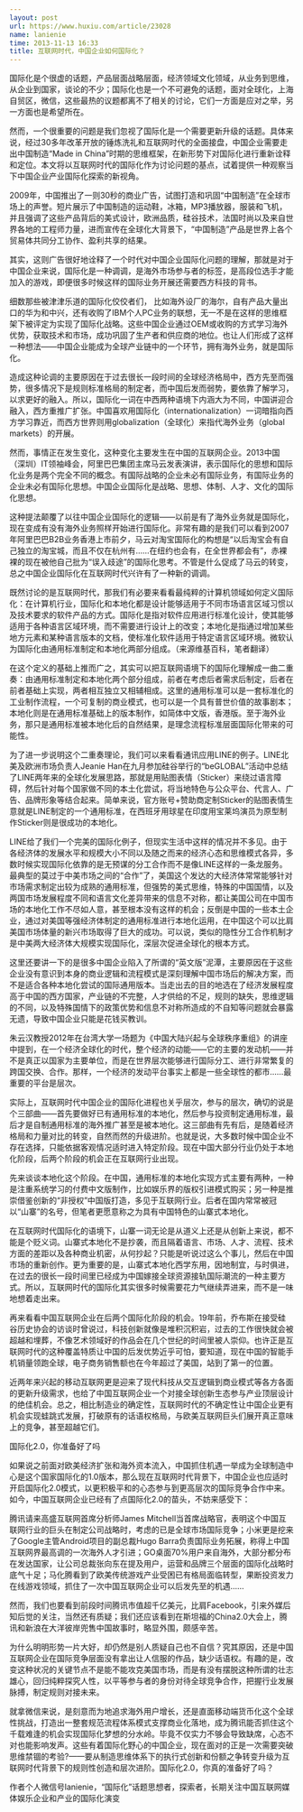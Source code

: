 ```yaml
---
layout: post
url: https://www.huxiu.com/article/23028
name: lanienie
time: 2013-11-13 16:33
title: 互联网时代，中国企业如何国际化？
---
```

国际化是个很虚的话题，产品层面战略层面，经济领域文化领域，从业务到思维，从企业到国家，谈论的不少；国际化也是一个不可避免的话题，面对全球化，上海自贸区，微信，这些最热的议题都离不了相关的讨论，它们一方面是应对之举，另一方面也是希望所在。

然而，一个很重要的问题是我们忽视了国际化是一个需要更新升级的话题。具体来说，经过30多年改革开放的锤炼洗礼和互联网时代的全面接盘，中国企业需要走出中国制造“Made in China”时期的思维框架，在新形势下对国际化进行重新诠释和定位。本文将以互联网时代的国际化作为讨论问题的基点，试着提供一种观察当下中国企业产业国际化探索的新视角。

2009年，中国推出了一则30秒的商业广告，试图打造和巩固“中国制造”在全球市场上的声誉。短片展示了中国制造的运动鞋，冰箱，MP3播放器，服装和飞机，并且强调了这些产品背后的美式设计，欧洲品质，硅谷技术，法国时尚以及来自世界各地的工程师力量，进而宣传在全球化大背景下，“中国制造”产品是世界上各个贸易体共同分工协作、盈利共享的结果。

其实，这则广告很好地诠释了一个时代对中国企业国际化问题的理解，那就是对于中国企业来说，国际化是一种调调，是海外市场参与者的标签，是高段位选手才能加入的游戏，即便很多时候这样的国际业务开展还需要西方科技的背书。

细数那些被津津乐道的国际化佼佼者们， 比如海外设厂的海尔，自有产品大量出口的华为和中兴，还有收购了IBM个人PC业务的联想，无一不是在这样的思维框架下被评定为实现了国际化战略。这些中国企业通过OEM或收购的方式学习海外优势，获取技术和市场，成功巩固了生产者和供应商的地位。也让人们形成了这样一种想法——中国企业能成为全球产业链中的一个环节，拥有海外业务，就是国际化。

造成这种论调的主要原因在于过去很长一段时间的全球经济格局中，西方先至而强势，很多情况下是规则标准格局的制定者，而中国后发而弱势，要依靠了解学习，以求更好的融入。所以，国际化一词在中西两种语境下内涵大为不同，中国讲迎合融入，西方重推广扩张。中国喜欢用国际化（internationalization）一词暗指向西方学习靠近，而西方世界则用globalization（全球化）来指代海外业务（global markets）的开展。

然而，事情正在发生变化，这种变化主要发生在中国的互联网企业。2013中国（深圳）IT领袖峰会，阿里巴巴集团主席马云发表演讲，表示国际化的思想和国际化业务是两个完全不同的概念。有国际战略的企业未必有国际业务，有国际业务的企业未必有国际化思想。中国企业国际化是战略、思想、体制、人才、文化的国际化思想。

这种提法颠覆了以往中国企业国际化的逻辑——以前是有了海外业务就是国际化，现在变成有没有海外业务照样开始进行国际化。非常有趣的是我们可以看到2007年阿里巴巴B2B业务香港上市前夕，马云对淘宝国际化的构想是“以后淘宝会有自己独立的淘宝城，而且不仅在杭州有……在纽约也会有，在全世界都会有”，赤裸裸的现在被他自己批为“误入歧途”的国际化思考。不管是什么促成了马云的转变，总之中国企业国际化在互联网时代兴许有了一种新的调调。

既然讨论的是互联网时代，那我们有必要来看看最纯粹的计算机领域如何定义国际化：在计算机行业，国际化和本地化都是设计能够适用于不同市场语言区域习惯以及技术要求的软件产品的方式。国际化是指对软件应用进行标准化设计，使其能够适用于各种语言区域环境，而不需要进行设计上的改变；本地化是指通过增加某些地方元素和某种语言版本的文档，使标准化软件适用于特定语言区域环境。微软认为国际化由通用标准制定和本地化两部分组成。（来源维基百科，笔者翻译）

在这个定义的基础上推而广之，其实可以把互联网语境下的国际化理解成一曲二重奏：由通用标准制定和本地化两个部分组成，前者在考虑后者需求后制定，后者在前者基础上实现，两者相互独立又相辅相成。这里的通用标准可以是一套标准化的工业制作流程，一个可复制的商业模式，也可以是一个具有普世价值的故事剧本；本地化则是在通用标准基础上的版本制作，如简体中文版，香港版。至于海外业务，那只是通用标准被本地化后的自然结果，是理念流程标准层面国际化带来的可能性。

为了进一步说明这个二重奏理论，我们可以来看看通讯应用LINE的例子。LINE北美及欧洲市场负责人Jeanie Han在九月参加硅谷举行的“beGLOBAL”活动中总结了LINE两年来的全球化发展思路，那就是用贴图表情（Sticker）来绕过语言障碍，然后针对每个国家做不同的本土化尝试，将当地特色与公众平台、代言人、广告、品牌形象等结合起来。简单来说，官方账号+赞助商定制Sticker的贴图表情生意就是LINE制定的一个通用标准，在西班牙用球星在印度用宝莱坞演员为原型制作Sticker则是很成功的本地化。

LINE给了我们一个完美的国际化例子，但现实生活中这样的情况并不多见。由于各经济体的发展水平和规模大小不同以及随之而来的经济心态和思维模式各异，多数时候实现国际化依靠的是无预谋的分工合作而不是像LINE这样的一条龙服务。最典型的莫过于中美市场之间的“合作”了，美国这个发达的大经济体常常能够针对市场需求制定出较为成熟的通用标准，但强势的美式思维，特殊的中国国情，以及两国市场发展程度不同和语言文化差异带来的信息不对称，都让美国公司在中国市场的本地化工作不尽如人意，甚至根本没有这样的机会；反倒是中国的一些本土企业，通过对美国等强经济体制定的通用标准进行本地化运用，在中国这个可以比肩美国市场体量的新兴市场取得了巨大的成功。可以说，类似的隐性分工合作机制才是中美两大经济体大规模实现国际化，深层次促进全球化的根本方式。

这里还要讲一下的是很多中国企业陷入了所谓的“英文版”泥潭，主要原因在于这些企业没有意识到本身的商业逻辑和流程模式是深刻理解中国市场后的解决方案，而不是适合各种本地化尝试的国际通用版本。当走出去的目的地选在了经济发展程度高于中国的西方国家，产业链的不完整，人才供给的不足，规则的缺失，思维逻辑的不同，以及特殊国情下的政策优势和信息不对称所造成的不自知等问题就会暴露无遗，导致中国企业只能是花钱买教训。

朱云汉教授2012年在台湾大学一场题为《中国大陆兴起与全球秩序重组》的讲座中提到，在一个经济全球化的时代，整个经济的动能——它的主要的发动机——并不是真正以国家为主要单位，而是在世界层次能够进行国际分工、进行非常繁复的跨国交换、合作。那样，一个经济的发动平台事实上都是一些全球性的都市……最重要的平台是层次。

实际上，互联网时代中国企业的国际化进程也关乎层次，参与的层次，确切的说是个三部曲——首先要做好已有通用标准的本地化，然后参与投资制定通用标准，最后才是自制通用标准的海外推广甚至是被本地化。这三部曲有先有后，是随着经济格局和力量对比的转变，自然而然的升级进阶。也就是说，大多数时候中国企业不存在选择，只能依据客观情况适时进入特定阶段。现在中国大部分行业仍处于本地化阶段，后两个阶段的机会正在互联网行业出现。

先来谈谈本地化这个阶段。在中国，通用标准的本地化实现方式主要有两种，一种是注重系统学习的付费中文版制作，比如娱乐界的版权引进模式购买；另一种是推崇借鉴创新的“非授权”中国版打造，多见于互联网行业。后者在国内常常被冠以“山寨”的名号，但笔者更愿意称之为具有中国特色的山寨式本地化。

在互联网时代国际化的语境下，山寨一词无论是从道义上还是从创新上来说，都不能是个贬义词。山寨式本地化不是抄袭，而且隔着语言、市场、人才、流程、技术方面的差距以及各种商业机密，从何抄起？只能是听说过这么个事儿，然后在中国市场的重新创作。更为重要的是，山寨式本地化西学东用，因地制宜，与时俱进，在过去的很长一段时间里已经成为中国嫁接全球资源接轨国际潮流的一种主要方式。所以，互联网时代的国际化其实很多时候需要花力气继续弄进来，而不是一味地想着走出来。

再来看看中国互联网企业在后两个国际化阶段的机会。19年前，乔布斯在接受硅谷历史协会的访谈时曾说过，科技创新就像是堆积沉积岩，过去的工作很快就会被超越和埋葬，不像艺术领域好的作品会在几个世纪的时间里被人崇仰。也许正是互联网时代的这种覆盖特质让中国的后发优势近乎可怕，要知道，现在中国的智能手机销量领跑全球，电子商务销售额也在今年超过了美国，站到了第一的位置。

近两年来兴起的移动互联网更是迎来了现代科技从交互逻辑到商业模式等各方各面的更新升级需求，也给了中国互联网企业一个对接全球创新生态参与产业顶层设计的绝佳机会。总之，相比制造业的确定性，互联网时代的不确定性让中国企业更有机会实现蛙跳式发展，打破原有的话语权格局，与欧美互联网巨头们展开真正意味上的竞争，甚至超越它们。

国际化2.0，你准备好了吗

如果说之前面对欧美经济扩张和海外资本流入，中国抓住机遇一举成为全球制造中心是这个国家国际化的1.0版本，那么现在互联网时代背景下，中国企业也应适时开启国际化2.0模式，以更积极平和的心态参与到更高层次的国际竞争合作中来。如今，中国互联网企业已经有了点国际化2.0的苗头，不妨来感受下：

腾讯请来高盛互联网首席分析师James Mitchell当首席战略官，表明这个中国互联网行业的巨头在制定公司战略时，考虑的已是全球市场国际竞争；小米更是挖来了Google主管Android项目的副总裁Hugo Barra负责国际业务拓展，称得上中国互联网界最高调的一次海外人才引进；GO桌面70%用户来自海外，大部分都分布在发达国家，让公司总裁张向东在提及用户，运营和品牌三个层面的国际化战略时底气十足；马化腾看到了欧美传统游戏产业受困已有格局面临转型，果断投资发力在线游戏领域，抓住了一次中国互联网企业可以后发先至的机遇……

然而，我们也要看到前段时间腾讯市值超千亿美元，比肩Facebook，引来外媒后知后觉的关注，当然还有质疑；我们还应该看到在斯坦福的China2.0大会上，腾讯和新浪在大洋彼岸兜售中国故事时，略显外围，颇感辛苦。

为什么明明形势一片大好，却仍然是别人质疑自己也不自信？究其原因，还是中国互联网企业在国际竞争层面没有拿出让人信服的作品，缺少话语权。有趣的是，改变这种状况的关键节点不是能不能攻克美国市场，而是有没有摆脱这种所谓的壮志雄心，回归纯粹探究人性，以平等参与者的身份对待全球竞争合作，把握行业发展脉搏，制定规则对接未来。

就拿微信来说，是刻意而为地追求海外用户增长，还是直面移动端货币化这个全球性挑战，打造出一整套规范流程体系模式支撑商业化落地，成为腾讯能否抓住这个千载难逢的机会实现国际化梦想的分水岭。毕竟不仅实力不够会导致缺席，心态不对也能影响发声。这些有着国际化野心的中国企业，现在面对的正是一次需要突破思维禁锢的考验?——要从制造思维体系下的执行式创新和份额之争转变升级为互联网时代背景下的规则性创造和层次进阶。国际化2.0，你真的准备好了吗？

作者个人微信号lanienie，“国际化”话题思想者，探索者，长期关注中国互联网媒体娱乐企业和产业的国际化演变

